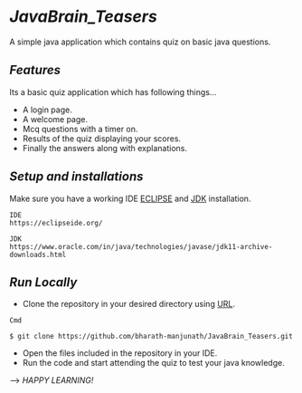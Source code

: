 # *JavaBrain_Teasers*
A simple java application which contains quiz on basic java questions.

## *Features*
Its a basic quiz application which has following things...
* A login page.
* A welcome page.
* Mcq questions with a timer on.
* Results of the quiz displaying your scores.
* Finally the answers along with explanations.

## *Setup and installations*
Make sure you have a working IDE [ECLIPSE](https://eclipseide.org/) and [JDK](https://www.oracle.com/in/java/technologies/javase/jdk11-archive-downloads.html) installation.
```
IDE
https://eclipseide.org/
```
```
JDK
https://www.oracle.com/in/java/technologies/javase/jdk11-archive-downloads.html
```

## *Run Locally*
*	Clone the repository in your desired directory using [URL](https://github.com/bharath-manjunath/JavaBrain_Teasers.git).
```
Cmd

$ git clone https://github.com/bharath-manjunath/JavaBrain_Teasers.git
```
*	Open the files included in the repository in your IDE.
*	Run the code and start attending the quiz to test your java knowledge.

--> *HAPPY LEARNING!*


